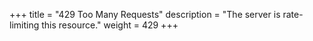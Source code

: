 +++
title =			"429 Too Many Requests"
description =	"The server is rate-limiting this resource."
weight =		429
+++
